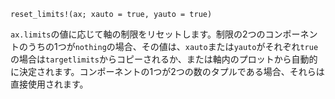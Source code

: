 ```
reset_limits!(ax; xauto = true, yauto = true)
```

`ax.limits`の値に応じて軸の制限をリセットします。制限の2つのコンポーネントのうちの1つが`nothing`の場合、その値は、`xauto`または`yauto`がそれぞれ`true`の場合は`targetlimits`からコピーされるか、または軸内のプロットから自動的に決定されます。コンポーネントの1つが2つの数のタプルである場合、それらは直接使用されます。
